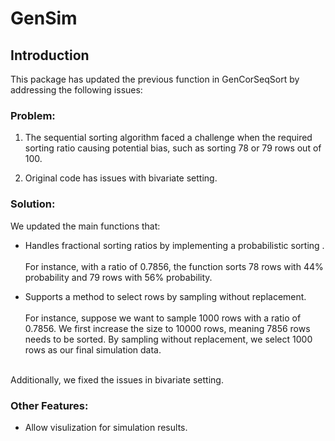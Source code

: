 # GenSim 

## Introduction

This package has updated the previous function in GenCorSeqSort by addressing
the following issues:

### Problem:
1. The sequential sorting algorithm faced a challenge when the required sorting ratio 
causing potential bias,  such as sorting 78 or 79 rows out of 100.

2. Original code has issues with bivariate setting.


### Solution:
We updated the main functions that:

- Handles fractional sorting ratios by implementing a probabilistic sorting . 
\
\
For instance, with a ratio of 
0.7856, the function sorts 78 rows with 
44% probability and 79 rows with 56% probability.


- Supports a method to select rows by sampling without replacement.
\
\
For instance, suppose we want to sample 1000 rows with a ratio of 
0.7856. We first increase the size to 10000 rows, meaning 7856 rows 
needs to be sorted. By sampling without replacement, we select 1000 rows
as our final simulation data.

\
Additionally, we fixed the issues in bivariate setting.


### Other Features:

- Allow visulization for simulation results.





